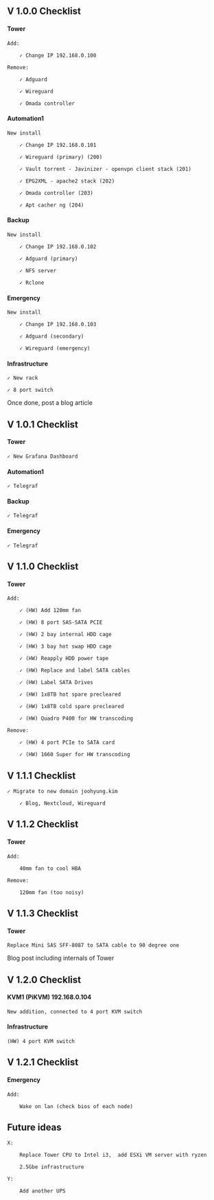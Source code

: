 ## V 1.0.0 Checklist

#### Tower

    Add:
    
        ✓ Change IP 192.168.0.100
        
    Remove:
    
        ✓ Adguard
        
        ✓ Wireguard
        
        ✓ Omada controller

#### Automation1

    New install
    
        ✓ Change IP 192.168.0.101
        
        ✓ Wireguard (primary) (200)
        
        ✓ Vault torrent - Javinizer - openvpn client stack (201)
        
        ✓ EPG2XML - apache2 stack (202)
        
        ✓ Omada controller (203)
        
        ✓ Apt cacher ng (204)

#### Backup

    New install
    
        ✓ Change IP 192.168.0.102
        
        ✓ Adguard (primary)
        
        ✓ NFS server
        
        ✓ Rclone
   

#### Emergency

    New install
    
        ✓ Change IP 192.168.0.103
        
        ✓ Adguard (secondary)
        
        ✓ Wireguard (emergency)

#### Infrastructure

    ✓ New rack
    
    ✓ 8 port switch

Once done, post a blog article


## V 1.0.1 Checklist

#### Tower
    
    ✓ New Grafana Dashboard

#### Automation1

    ✓ Telegraf

#### Backup

    ✓ Telegraf

#### Emergency

    ✓ Telegraf


## V 1.1.0 Checklist

#### Tower

    Add:
    
        ✓ (HW) Add 120mm fan
        
        ✓ (HW) 8 port SAS-SATA PCIE
        
        ✓ (HW) 2 bay internal HDD cage
        
        ✓ (HW) 3 bay hot swap HDD cage
        
        ✓ (HW) Reapply HDD power tape
        
        ✓ (HW) Replace and label SATA cables
        
        ✓ (HW) Label SATA Drives
        
        ✓ (HW) 1x8TB hot spare precleared
        
        ✓ (HW) 1x8TB cold spare precleared
        
        ✓ (HW) Quadro P400 for HW transcoding
        
    Remove:
    
        ✓ (HW) 4 port PCIe to SATA card
        
        ✓ (HW) 1660 Super for HW transcoding


## V 1.1.1 Checklist

    ✓ Migrate to new domain joohyung.kim
    
        ✓ Blog, Nextcloud, Wireguard

## V 1.1.2 Checklist

#### Tower

    Add:
    
        40mm fan to cool HBA
        
    Remove:
    
        120mm fan (too noisy)
        
## V 1.1.3 Checklist

#### Tower

    Replace Mini SAS SFF-8087 to SATA cable to 90 degree one

Blog post including internals of Tower

## V 1.2.0 Checklist

#### KVM1 (PiKVM) 192.168.0.104

    New addition, connected to 4 port KVM switch
    
#### Infrastructure

    (HW) 4 port KVM switch


## V 1.2.1 Checklist

#### Emergency

    Add:
    
        Wake on lan (check bios of each node)


## Future ideas

    X:
    
        Replace Tower CPU to Intel i3,  add ESXi VM server with ryzen
        
        2.5Gbe infrastructure
    
    Y:
    
        Add another UPS
